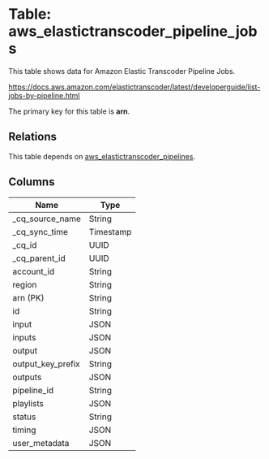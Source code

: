 # Table: aws_elastictranscoder_pipeline_jobs

This table shows data for Amazon Elastic Transcoder Pipeline Jobs.

https://docs.aws.amazon.com/elastictranscoder/latest/developerguide/list-jobs-by-pipeline.html

The primary key for this table is **arn**.

## Relations

This table depends on [aws_elastictranscoder_pipelines](aws_elastictranscoder_pipelines).

## Columns

| Name          | Type          |
| ------------- | ------------- |
|_cq_source_name|String|
|_cq_sync_time|Timestamp|
|_cq_id|UUID|
|_cq_parent_id|UUID|
|account_id|String|
|region|String|
|arn (PK)|String|
|id|String|
|input|JSON|
|inputs|JSON|
|output|JSON|
|output_key_prefix|String|
|outputs|JSON|
|pipeline_id|String|
|playlists|JSON|
|status|String|
|timing|JSON|
|user_metadata|JSON|